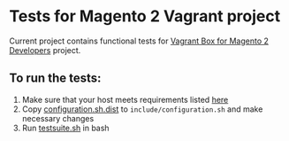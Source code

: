 # Tests for Magento 2 Vagrant project

Current project contains functional tests for [Vagrant Box for Magento 2 Developers](https://github.com/paliarush/magento2-vagrant-for-developers) project.

## To run the tests:

 1. Make sure that your host meets requirements listed [here](https://github.com/paliarush/magento2-vagrant-for-developers#requirements)
 1. Copy [configuration.sh.dist](include/configuration.sh.dist) to `include/configuration.sh` and make necessary changes
 1. Run [testsuite.sh](testsuite.sh) in bash